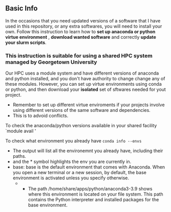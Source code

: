 ## Basic Info  
In the occasions that you need updated versions of a software that I have used in this repository, or any extra softwares, you will need to install your own.
Follow this instruction to learn how to __set up anaconda or python virtue environment__ , __download wanted software__ and correctly __update your slurm scripts__.
### This instruction is suitable for using a shared HPC system managed by Georgetown University
Our HPC uses a module system and have different versions of anaconda and python installed, and you don't have authority to change change any of these modules. However, you can set up virtue environments using conda or python, and then download your __isolated__ set of sftwares needed for yout project.
* Remember to set up different virtue enviroments if your projects involve using different versions of the same software and dependencies.
* This is to advoid conflicts.

To check the anaconda/python versions available in your shared facility `module avail '

To check what environment you already have `conda info --envs`
* The output will list all the environemnt you already have, including their paths.
* and the * symbol highlights the env you are currently in.
* base:
  base is the default environment that comes with Anaconda.
  When you open a new terminal or a new session, by default, the base environment is activated unless you specify otherwise.
  * * The path /home/share/apps/python/anaconda3-3.9 shows where this environment is located on your file system. This path contains the Python interpreter and installed packages for the base environment.




